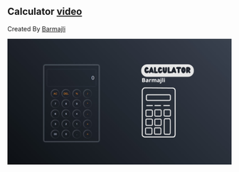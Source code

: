 ## Calculator <a href="#">video</a>
Created By <a href="#">Barmajli</a>

<img src="assets/preview.png"/>